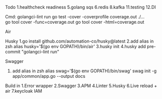 Todo
1.healthcheck readiness
5.golang sqs
6.redis
8.kafka
11.testing
12.DI

Cmd:
golangci-lint run
go test -cover -coverprofile coverage.out ./...    
go tool cover -func=coverage.out
go tool cover -html=coverage.out

Air


Husky
1.go install github.com/automation-co/husky@latest
2.add alias in zsh alias husky='$(go env GOPATH)/bin/air'
3.husky init
4.husky add pre-commit "golangci-lint run"

Swagger
1. add alias in zsh alias swag='$(go env GOPATH)/bin/swag'
swag init -g app/common/app.go --output docs

Build in
1.Error wrapper
2.Swagger
3.APM
4.Linter
5.Husky
6.Live reload + air
7.keycloak IAM